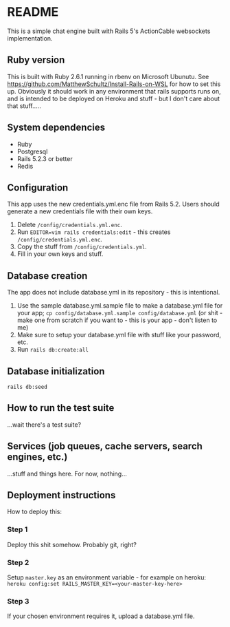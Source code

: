# README

This is a simple chat engine built with Rails 5's ActionCable websockets implementation.

## Ruby version

This is built with Ruby 2.6.1 running in rbenv on Microsoft Ubunutu. See <https://github.com/MatthewSchultz/Install-Rails-on-WSL> for how to set this up. Obviously it should work in any environment that rails supports runs on, and is intended to be deployed on Heroku and stuff - but I don't care about that stuff.....

## System dependencies

* Ruby
* Postgresql
* Rails 5.2.3 or better
* Redis

## Configuration

This app uses the new credentials.yml.enc file from Rails 5.2. Users should generate a new credentials file with their own keys.

1. Delete ```/config/credentials.yml.enc```.
2. Run ```EDITOR=vim rails credentials:edit``` - this creates ```/config/credentials.yml.enc```.
3. Copy the stuff from ```/config/credentials.yml```.
4. Fill in your own keys and stuff.

## Database creation

The app does not include database.yml in its repository - this is intentional.

1. Use the sample database.yml.sample file to make a database.yml file for your app; ```cp config/database.yml.sample config/database.yml``` (or shit - make one from scratch if you want to - this is your app - don't listen to me)
2. Make sure to setup your database.yml file with stuff like your password, etc.
3. Run ```rails db:create:all```

## Database initialization

```
rails db:seed
```

## How to run the test suite

...wait there's a test suite?

## Services (job queues, cache servers, search engines, etc.)

...stuff and things here. For now, nothing...

## Deployment instructions

How to deploy this:

### Step 1

Deploy this shit somehow. Probably git, right?

### Step 2

Setup ```master.key``` as an environment variable - for example on heroku: ```heroku config:set RAILS_MASTER_KEY=<your-master-key-here>```

### Step 3

If your chosen environment requires it, upload a database.yml file.
